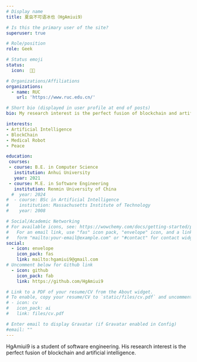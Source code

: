 ```yaml
---
# Display name
title: 夏虫不可语冰也（HgAmiui9）

# Is this the primary user of the site?
superuser: true

# Role/position
role: Geek

# Status emoji
status:
  icon:  🥷🏼

# Organizations/Affiliations
organizations:
  - name: RUC
    url: 'https://www.ruc.edu.cn/'

# Short bio (displayed in user profile at end of posts)
bio: My research interest is the perfect fusion of blockchain and artificial intelligence.

interests:
- Artificial Intelligence
- BlockChain
- Medical Robot
- Peace

education:
 courses:
 - course: B.E. in Computer Science
   institution: Anhui University
   year: 2021
 - course: M.E. in Software Engineering
   institution: Renmin University of China
  #  year: 2024
#  - course: BSc in Artificial Intelligence
#    institution: Massachusetts Institute of Technology
#    year: 2008

# Social/Academic Networking
# For available icons, see: https://wowchemy.com/docs/getting-started/page-builder/#icons
#   For an email link, use "fas" icon pack, "envelope" icon, and a link in the
#   form "mailto:your-email@example.com" or "#contact" for contact widget.
social:
  - icon: envelope
    icon_pack: fas
    link: mailto:hgamiui9@gmail.com
# Uncomment below for Github link
  - icon: github
    icon_pack: fab
    link: https://github.com/HgAmiui9

# Link to a PDF of your resume/CV from the About widget.
# To enable, copy your resume/CV to `static/files/cv.pdf` and uncomment the lines below.
# - icon: cv
#   icon_pack: ai
#   link: files/cv.pdf

# Enter email to display Gravatar (if Gravatar enabled in Config)
#email: ""
---
```


HgAmiui9 is a student of software engineering. His research interest is the perfect fusion of blockchain and artificial intelligence. 

